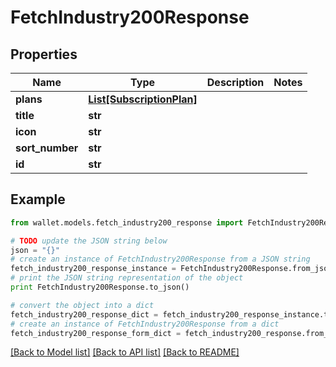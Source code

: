 # FetchIndustry200Response


## Properties

Name | Type | Description | Notes
------------ | ------------- | ------------- | -------------
**plans** | [**List[SubscriptionPlan]**](SubscriptionPlan.md) |  | 
**title** | **str** |  | 
**icon** | **str** |  | 
**sort_number** | **str** |  | 
**id** | **str** |  | 

## Example

```python
from wallet.models.fetch_industry200_response import FetchIndustry200Response

# TODO update the JSON string below
json = "{}"
# create an instance of FetchIndustry200Response from a JSON string
fetch_industry200_response_instance = FetchIndustry200Response.from_json(json)
# print the JSON string representation of the object
print FetchIndustry200Response.to_json()

# convert the object into a dict
fetch_industry200_response_dict = fetch_industry200_response_instance.to_dict()
# create an instance of FetchIndustry200Response from a dict
fetch_industry200_response_form_dict = fetch_industry200_response.from_dict(fetch_industry200_response_dict)
```
[[Back to Model list]](../README.md#documentation-for-models) [[Back to API list]](../README.md#documentation-for-api-endpoints) [[Back to README]](../README.md)


